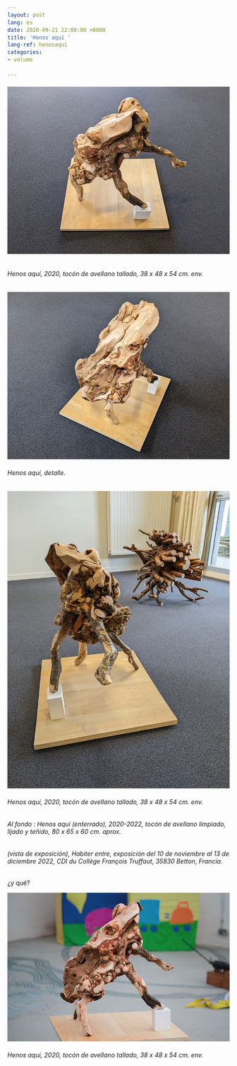 ```yaml
---
layout: post
lang: es
date: 2020-09-21 22:00:00 +0000
title: 'Henos aquí '
lang-ref: henosaqui
categories:
- volume

---
```

###### ![](/imgs/pxl_20221110_125804532-night-up.jpg)

###### _Henos aquí_, 2020, tocón de avellano tallado, 38 x 48 x 54 cm. env.

![](/imgs/pxl_20221110_132043070-night-up.jpg)

###### _Henos aquí_, detalle. 

![](/imgs/pxl_20221110_132430281-night-up.jpg)

###### _Henos aquí_, 2020, tocón de avellano tallado, 38 x 48 x 54 cm. env.

###### Al fondo : _Henos aquí (enterrado)_, 2020-2022, tocón de avellano limpiado, lijado y teñido, 80 x 65 x 60 cm. aprox.

###### (vista de exposición), _Habiter entre_, exposición del 10 de noviembre al 13 de diciembre 2022, CDI du Collège François Truffaut, 35830 Betton, Francia.

¿y qué?

![](/imgs/skuldur-30-up.jpg)

###### _Henos aquí_, 2020, tocón de avellano tallado, 38 x 48 x 54 cm. env.